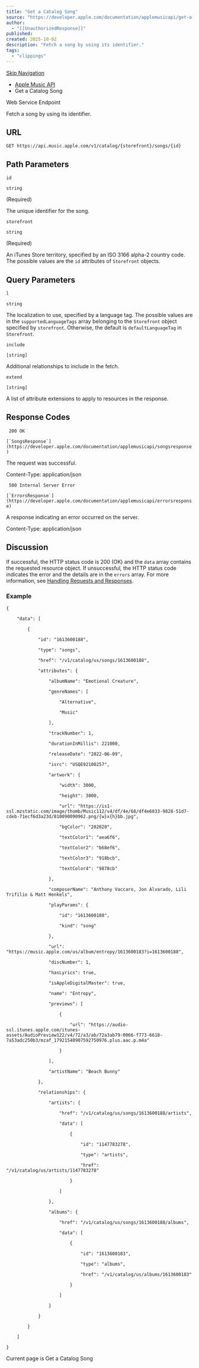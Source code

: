 ```yaml
---
title: "Get a Catalog Song"
source: "https://developer.apple.com/documentation/applemusicapi/get-a-catalog-song"
author:
  - "[[UnauthorizedResponse]]"
published:
created: 2025-10-02
description: "Fetch a song by using its identifier."
tags:
  - "clippings"
---
```

[Skip Navigation](https://developer.apple.com/documentation/applemusicapi/#app-main)

- [Apple Music API](https://developer.apple.com/documentation/applemusicapi)
- Get a Catalog Song

Web Service Endpoint

Fetch a song by using its identifier.

## URL

```
GET https://api.music.apple.com/v1/catalog/{storefront}/songs/{id}
```

## Path Parameters

`id`

`string`

(Required)

The unique identifier for the song.

`storefront`

`string`

(Required)

An iTunes Store territory, specified by an ISO 3166 alpha-2 country code. The possible values are the `id` attributes of `Storefront` objects.

## Query Parameters

`l`

`string`

The localization to use, specified by a language tag. The possible values are in the `supportedLanguageTags` array belonging to the `Storefront` object specified by `storefront`. Otherwise, the default is `defaultLanguageTag` in `Storefront`.

`include`

`[string]`

Additional relationships to include in the fetch.

`extend`

`[string]`

A list of attribute extensions to apply to resources in the response.

## Response Codes

` 200 OK`

``[`SongsResponse`](https://developer.apple.com/documentation/applemusicapi/songsresponse)``

The request was successful.

Content-Type: application/json

` 500 Internal Server Error`

``[`ErrorsResponse`](https://developer.apple.com/documentation/applemusicapi/errorsresponse)``

A response indicating an error occurred on the server.

Content-Type: application/json

## Discussion

If successful, the HTTP status code is 200 (OK) and the `data` array contains the requested resource object. If unsuccessful, the HTTP status code indicates the error and the details are in the `errors` array. For more information, see [Handling Requests and Responses](https://developer.apple.com/documentation/applemusicapi/handling-requests-and-responses).

### Example

```
{

    "data": [

        {

            "id": "1613600188",

            "type": "songs",

            "href": "/v1/catalog/us/songs/1613600188",

            "attributes": {

                "albumName": "Emotional Creature",

                "genreNames": [

                    "Alternative",

                    "Music"

                ],

                "trackNumber": 1,

                "durationInMillis": 221000,

                "releaseDate": "2022-06-09",

                "isrc": "USQE92100257",

                "artwork": {

                    "width": 3000,

                    "height": 3000,

                    "url": "https://is1-ssl.mzstatic.com/image/thumb/Music112/v4/df/4e/68/df4e6833-9828-51d7-cdeb-71ecf6d3a23d/810090090962.png/{w}x{h}bb.jpg",

                    "bgColor": "202020",

                    "textColor1": "aea6f6",

                    "textColor2": "b68ef6",

                    "textColor3": "918bcb",

                    "textColor4": "9878cb"

                },

                "composerName": "Anthony Vaccaro, Jon Alvarado, Lili Trifilio & Matt Henkels",

                "playParams": {

                    "id": "1613600188",

                    "kind": "song"

                },

                "url": "https://music.apple.com/us/album/entropy/1613600183?i=1613600188",

                "discNumber": 1,

                "hasLyrics": true,

                "isAppleDigitalMaster": true,

                "name": "Entropy",

                "previews": [

                    {

                        "url": "https://audio-ssl.itunes.apple.com/itunes-assets/AudioPreview122/v4/72/a3/ab/72a3ab79-0066-f773-6618-7a53adc250b3/mzaf_17921540907592750976.plus.aac.p.m4a"

                    }

                ],

                "artistName": "Beach Bunny"

            },

            "relationships": {

                "artists": {

                    "href": "/v1/catalog/us/songs/1613600188/artists",

                    "data": [

                        {

                            "id": "1147783278",

                            "type": "artists",

                            "href": "/v1/catalog/us/artists/1147783278"

                        }

                    ]

                },

                "albums": {

                    "href": "/v1/catalog/us/songs/1613600188/albums",

                    "data": [

                        {

                            "id": "1613600183",

                            "type": "albums",

                            "href": "/v1/catalog/us/albums/1613600183"

                        }

                    ]

                }

            }

        }

    ]

}
```

Current page is Get a Catalog Song